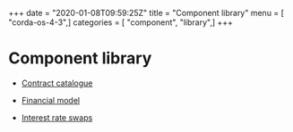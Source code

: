 +++
date = "2020-01-08T09:59:25Z"
title = "Component library"
menu = [ "corda-os-4-3",]
categories = [ "component", "library",]
+++


# Component library


* [Contract catalogue](contract-catalogue.md)

* [Financial model](financial-model.md)

* [Interest rate swaps](contract-irs.md)



